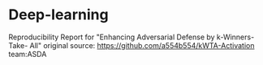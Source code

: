 # Deep-learning
 Reproducibility Report for "Enhancing Adversarial Defense by k-Winners-Take- All"
original source:
https://github.com/a554b554/kWTA-Activation
team:ASDA
